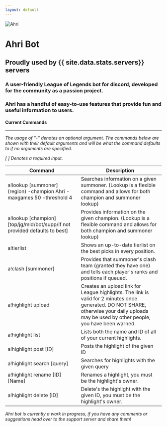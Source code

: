 ```yaml
---
layout: default
---
```


![Ahri](https://cdn.discordapp.com/attachments/205062074307575819/668872521520513060/AhriBot2.png)

# **Ahri Bot**

## Proudly used by **{{ site.data.stats.servers}}** servers

### A user-friendly League of Legends bot for discord, developed for the community as a passion project.

### Ahri has a handful of easy-to-use features that provide fun and useful information to users. 

#### Current Commands
****
_The usage of "-" denotes an optional argument. The commands below are shown with their default arguments and will be what the command defaults to if no arguments are specified._

_[ ] Denotes a required input._

| Command      | Description |
| ----------- | ----------- |
| a!lookup [summoner] (region) -champion Ahri -maxgames 50 -threshold 4 | Searches information on a given summoner. (Lookup is a flexible command and allows for both champion and summoner lookup) |
| a!lookup [champion] [top/jg/mid/bot/supp/if not provided defaults to best] | Provides information on the given champion. (Lookup is a flexible command and allows for both champion and summoner lookup) |
| a!tierlist | Shows an up-to-date tierlist on the best picks in every position. |
| a!clash [summoner] | Provides that summoner's clash team (granted they have one) and tells each player's ranks and positions if queued. |
| a!highlight upload | Creates an upload link for League highlights. The link is valid for 2 minutes once generated. DO NOT SHARE, otherwise your daily uploads may be used by other people, you have been warned.|
| a!highlight list | Lists both the name and ID of all of your current highlights. |
| a!highlight post [ID] | Posts the highlight of the given ID |
| a!highlight search [query] | Searches for highlights with the given query |
| a!highlight rename [ID] [Name] | Renames a highlight, you must be the highlight's owner. |
| a!highlight delete [ID] | Delete's the highlight with the given ID, you must be the highlight's owner. |

_Ahri bot is currently a work in progress, if you have any comments or suggestions head over to the support server and share them!_